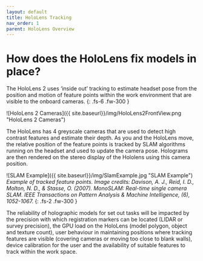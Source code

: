 ```yaml
---
layout: default
title: HoloLens Tracking
nav_order: 1
parent: HoloLens Overview
---
```


# How does the HoloLens fix models in place?

The HoloLens 2 uses ‘inside out’ tracking to estimate headset pose from the position and motion of feature points within the work environment that are visible to the onboard cameras.
{: .fs-6 .fw-300 }

![HoloLens 2 Cameras]({{ site.baseurl}}/img/HoloLens2FrontView.png "HoloLens 2 Cameras")

The HoloLens has 4 greyscale cameras that are used to detect high contrast features and estimate their depth. As you and the HoloLens move, the relative position of the feature points is tracked by SLAM algorithms running on the headset and used to update the camera pose. Holograms are then rendered on the stereo display of the Hololens using this camera position.

![SLAM Example]({{ site.baseurl}}/img/SlamExample.jpg "SLAM Example")
_Example of tracked feature points. Image credits: Davison, A. J., Reid, I. D., Molton, N. D., & Stasse, O. (2007). MonoSLAM: Real-time single camera SLAM. IEEE Transactions on Pattern Analysis & Machine Intelligence, (6), 1052-1067._
{: .fs-2 .fw-300 }

The reliability of holographic models for set out tasks will be impacted by the precision with which registration markers can be located (LIDAR or survey precision), the GPU load on the HoloLens (model polygon, object and texture count), user behaviour in maintaining positions where tracking features are visible (covering cameras or moving too close to blank walls), device calibration for the user and the availability of suitable features to track within the work space.

